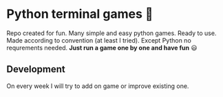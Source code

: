 # Python terminal games :snake:

Repo created for fun. Many simple and easy python games. Ready to use. Made according to convention (at least I tried).
Except Python no requrements needed. **Just run a game one by one and have fun** :smiley: 

## Development

On every week I will try to add on game or improve existing one.